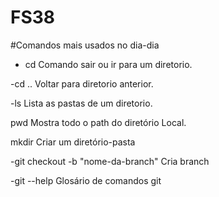 # FS38

#Comandos mais usados no dia-dia

- cd
 Comando sair ou ir para um diretorio.

 -cd ..
 Voltar para diretorio anterior.

 -ls
 Lista as pastas de um diretorio.
 
 pwd
 Mostra todo o path do diretório Local.

 mkdir
 Criar um diretório-pasta

-git checkout -b "nome-da-branch"
 Cria branch

 -git --help
 Glosário de comandos git
 
